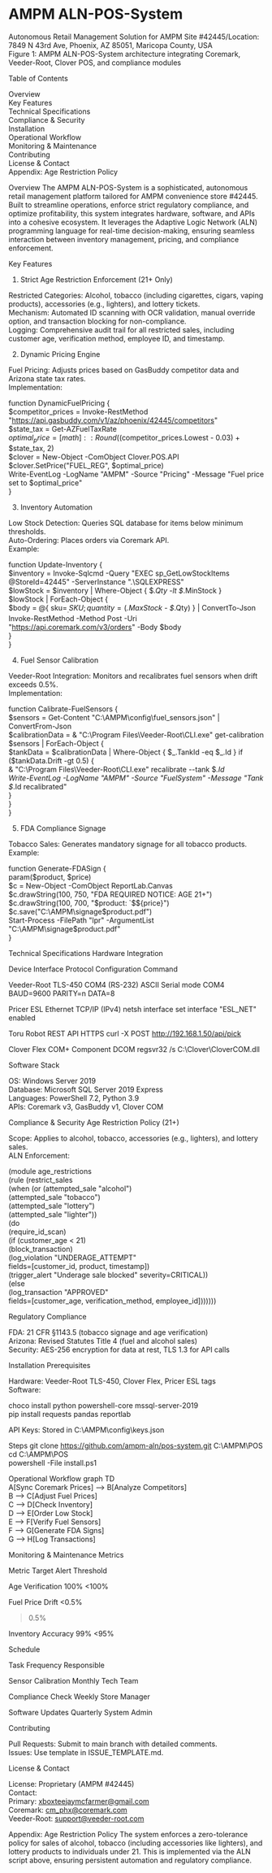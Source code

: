 # AMPM ALN-POS-System
Autonomous Retail Management Solution for AMPM Site #42445/Location: 7849 N 43rd Ave, Phoenix, AZ 85051, Maricopa County, USA  
Figure 1: AMPM ALN-POS-System architecture integrating Coremark, Veeder-Root, Clover POS, and compliance modules

Table of Contents

Overview  
Key Features  
Technical Specifications  
Compliance & Security  
Installation  
Operational Workflow  
Monitoring & Maintenance  
Contributing  
License & Contact  
Appendix: Age Restriction Policy


Overview
The AMPM ALN-POS-System is a sophisticated, autonomous retail management platform tailored for AMPM convenience store #42445. Built to streamline operations, enforce strict regulatory compliance, and optimize profitability, this system integrates hardware, software, and APIs into a cohesive ecosystem. It leverages the Adaptive Logic Network (ALN) programming language for real-time decision-making, ensuring seamless interaction between inventory management, pricing, and compliance enforcement.

Key Features
1. Strict Age Restriction Enforcement (21+ Only)

Restricted Categories: Alcohol, tobacco (including cigarettes, cigars, vaping products), accessories (e.g., lighters), and lottery tickets.  
Mechanism: Automated ID scanning with OCR validation, manual override option, and transaction blocking for non-compliance.  
Logging: Comprehensive audit trail for all restricted sales, including customer age, verification method, employee ID, and timestamp.

2. Dynamic Pricing Engine

Fuel Pricing: Adjusts prices based on GasBuddy competitor data and Arizona state tax rates.  
Implementation:

function DynamicFuelPricing {  
    $competitor_prices = Invoke-RestMethod "https://api.gasbuddy.com/v1/az/phoenix/42445/competitors"  
    $state_tax = Get-AZFuelTaxRate  
    $optimal_price = [math]::Round(($competitor_prices.Lowest - 0.03) + $state_tax, 2)  
    $clover = New-Object -ComObject Clover.POS.API  
    $clover.SetPrice("FUEL_REG", $optimal_price)  
    Write-EventLog -LogName "AMPM" -Source "Pricing" -Message "Fuel price set to $optimal_price"  
}  

3. Inventory Automation

Low Stock Detection: Queries SQL database for items below minimum thresholds.  
Auto-Ordering: Places orders via Coremark API.  
Example:

function Update-Inventory {  
    $inventory = Invoke-Sqlcmd -Query "EXEC sp_GetLowStockItems @StoreId=42445" -ServerInstance ".\SQLEXPRESS"  
    $lowStock = $inventory | Where-Object { $_.Qty -lt $_.MinStock }  
    $lowStock | ForEach-Object {  
        $body = @{ sku=$_.SKU; quantity=($_.MaxStock - $_.Qty) } | ConvertTo-Json  
        Invoke-RestMethod -Method Post -Uri "https://api.coremark.com/v3/orders" -Body $body  
    }  
}  

4. Fuel Sensor Calibration

Veeder-Root Integration: Monitors and recalibrates fuel sensors when drift exceeds 0.5%.  
Implementation:

function Calibrate-FuelSensors {  
    $sensors = Get-Content "C:\AMPM\config\fuel_sensors.json" | ConvertFrom-Json  
    $calibrationData = & "C:\Program Files\Veeder-Root\CLI.exe" get-calibration  
    $sensors | ForEach-Object {  
        $tankData = $calibrationData | Where-Object { $_.TankId -eq $_.Id }  
        if ($tankData.Drift -gt 0.5) {  
            & "C:\Program Files\Veeder-Root\CLI.exe" recalibrate --tank $_.Id  
            Write-EventLog -LogName "AMPM" -Source "FuelSystem" -Message "Tank $_.Id recalibrated"  
        }  
    }  
}  

5. FDA Compliance Signage

Tobacco Sales: Generates mandatory signage for all tobacco products.  
Example:

function Generate-FDASign {  
    param($product, $price)  
    $c = New-Object -ComObject ReportLab.Canvas  
    $c.drawString(100, 750, "FDA REQUIRED NOTICE: AGE 21+")  
    $c.drawString(100, 700, "$product: `$${price}")  
    $c.save("C:\AMPM\signage\$product.pdf")  
    Start-Process -FilePath "lpr" -ArgumentList "C:\AMPM\signage\$product.pdf"  
}  


Technical Specifications
Hardware Integration



Device
Interface
Protocol
Configuration Command



Veeder-Root TLS-450
COM4 (RS-232)
ASCII Serial
mode COM4 BAUD=9600 PARITY=n DATA=8


Pricer ESL
Ethernet
TCP/IP (IPv4)
netsh interface set interface "ESL_NET" enabled


Toru Robot
REST API
HTTPS
curl -X POST http://192.168.1.50/api/pick


Clover Flex
COM+ Component
DCOM
regsvr32 /s C:\Clover\CloverCOM.dll


Software Stack

OS: Windows Server 2019  
Database: Microsoft SQL Server 2019 Express  
Languages: PowerShell 7.2, Python 3.9  
APIs: Coremark v3, GasBuddy v1, Clover COM


Compliance & Security
Age Restriction Policy (21+)

Scope: Applies to alcohol, tobacco, accessories (e.g., lighters), and lottery sales.  
ALN Enforcement:

(module age_restrictions  
  (rule (restrict_sales  
    (when (or (attempted_sale "alcohol")  
              (attempted_sale "tobacco")  
              (attempted_sale "lottery")  
              (attempted_sale "lighter"))  
     (do  
      (require_id_scan)  
      (if (customer_age < 21)  
          (block_transaction)  
          (log_violation "UNDERAGE_ATTEMPT"  
                        fields=[customer_id, product, timestamp])  
          (trigger_alert "Underage sale blocked" severity=CRITICAL))  
      (else  
          (log_transaction "APPROVED"  
                          fields=[customer_age, verification_method, employee_id]))))))  

Regulatory Compliance

FDA: 21 CFR §1143.5 (tobacco signage and age verification)  
Arizona: Revised Statutes Title 4 (fuel and alcohol sales)  
Security: AES-256 encryption for data at rest, TLS 1.3 for API calls


Installation
Prerequisites

Hardware: Veeder-Root TLS-450, Clover Flex, Pricer ESL tags  
Software:

choco install python powershell-core mssql-server-2019  
pip install requests pandas reportlab  


API Keys: Stored in C:\AMPM\config\keys.json

Steps
git clone https://github.com/ampm-aln/pos-system.git C:\AMPM\POS  
cd C:\AMPM\POS  
powershell -File install.ps1  


Operational Workflow
graph TD  
A[Sync Coremark Prices] --> B[Analyze Competitors]  
B --> C[Adjust Fuel Prices]  
C --> D[Check Inventory]  
D --> E[Order Low Stock]  
E --> F[Verify Fuel Sensors]  
F --> G[Generate FDA Signs]  
G --> H[Log Transactions]  


Monitoring & Maintenance
Metrics



Metric
Target
Alert Threshold



Age Verification
100%
<100%


Fuel Price Drift
<0.5%
>0.5%


Inventory Accuracy
99%
<95%


Schedule



Task
Frequency
Responsible



Sensor Calibration
Monthly
Tech Team


Compliance Check
Weekly
Store Manager


Software Updates
Quarterly
System Admin



Contributing

Pull Requests: Submit to main branch with detailed comments.  
Issues: Use template in ISSUE_TEMPLATE.md.


License & Contact

License: Proprietary (AMPM #42445)  
Contact:  
Primary: xboxteejaymcfarmer@gmail.com  
Coremark: cm_phx@coremark.com  
Veeder-Root: support@veeder-root.com




Appendix: Age Restriction Policy
The system enforces a zero-tolerance policy for sales of alcohol, tobacco (including accessories like lighters), and lottery products to individuals under 21. This is implemented via the ALN script above, ensuring persistent automation and regulatory compliance.
